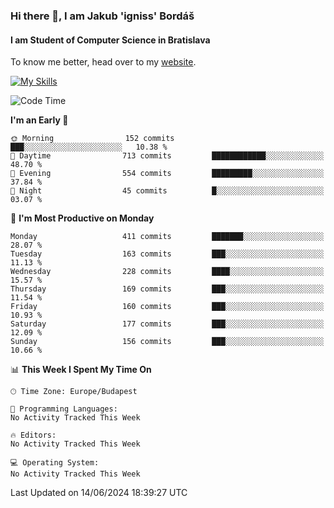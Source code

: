 ### Hi there 👋, I am Jakub 'igniss' Bordáš

#### I am Student of Computer Science in Bratislava
To know me better, head over to my [website](https://bordas.sk).

[![My Skills](https://skillicons.dev/icons?i=js,html,css,figma,svelte,java,kotlin,python,postgresql,typescript,nest,nodejs)](https://bordas.sk)


<!--START_SECTION:waka-->
![Code Time](http://img.shields.io/badge/Code%20Time-1%2C480%20hrs%2012%20mins-blue)

**I'm an Early 🐤** 

```text
🌞 Morning                152 commits         ███░░░░░░░░░░░░░░░░░░░░░░   10.38 % 
🌆 Daytime                713 commits         ████████████░░░░░░░░░░░░░   48.70 % 
🌃 Evening                554 commits         █████████░░░░░░░░░░░░░░░░   37.84 % 
🌙 Night                  45 commits          █░░░░░░░░░░░░░░░░░░░░░░░░   03.07 % 
```
📅 **I'm Most Productive on Monday** 

```text
Monday                   411 commits         ███████░░░░░░░░░░░░░░░░░░   28.07 % 
Tuesday                  163 commits         ███░░░░░░░░░░░░░░░░░░░░░░   11.13 % 
Wednesday                228 commits         ████░░░░░░░░░░░░░░░░░░░░░   15.57 % 
Thursday                 169 commits         ███░░░░░░░░░░░░░░░░░░░░░░   11.54 % 
Friday                   160 commits         ███░░░░░░░░░░░░░░░░░░░░░░   10.93 % 
Saturday                 177 commits         ███░░░░░░░░░░░░░░░░░░░░░░   12.09 % 
Sunday                   156 commits         ███░░░░░░░░░░░░░░░░░░░░░░   10.66 % 
```


📊 **This Week I Spent My Time On** 

```text
🕑︎ Time Zone: Europe/Budapest

💬 Programming Languages: 
No Activity Tracked This Week

🔥 Editors: 
No Activity Tracked This Week

💻 Operating System: 
No Activity Tracked This Week
```


 Last Updated on 14/06/2024 18:39:27 UTC
<!--END_SECTION:waka-->
